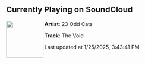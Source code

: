 ## Currently Playing on SoundCloud

[<img align="left" width="100" src="https://i1.sndcdn.com/artworks-sbQFfZDUUKIHCSXl-b54dCg-t500x500.jpg">](https://soundcloud.com/23oddcats/the-void)

**Artist**: 23 Odd Cats 

**Track**: The Void

Last updated at 1/25/2025, 3:43:41 PM
